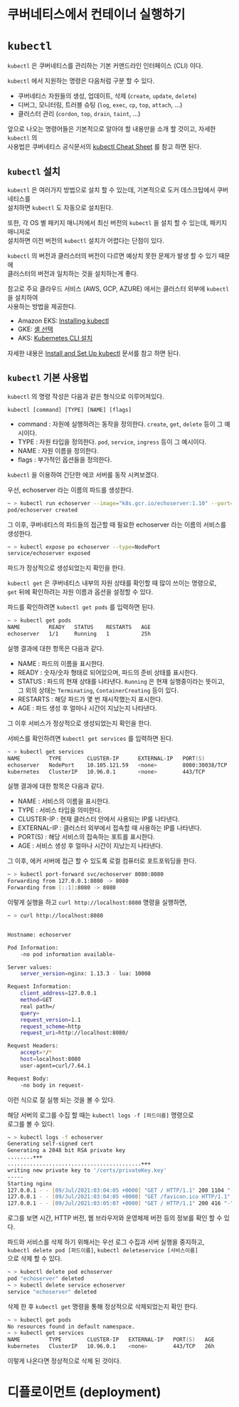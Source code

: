 쿠버네티스에서 컨테이너 실행하기
===

# `kubectl`

`kubectl` 은 쿠버네티스를 관리하는 기본 커맨드라인 인터페이스 (CLI) 이다.

`kubectl` 에서 지원하는 명령은 다음처럼 구분 할 수 있다.

- 쿠버네티스 자원들의 생성, 업데이트, 삭제 (`create`, `update`, `delete`)
- 디버그, 모니터링, 트러블 슈팅 (`log`, `exec`, `cp`, `top`, `attach`, ...)
- 클러스터 관리 (`cordon`, `top`, `drain`, `taint`, ...)

앞으로 나오는 명령어들은 기본적으로 알아야 할 내용만을 소개 할 것이고, 자세한 `kubectl` 의   
사용법은 쿠버네티스 공식문서의 [kubectl Cheat Sheet](https://kubernetes.io/docs/reference/kubectl/cheatsheet) 를 참고 하면 된다.

## `kubectl` 설치

`kubectl` 은 여러가지 방법으로 설치 할 수 있는데, 기본적으로 도커 데스크탑에서 쿠버네티스를    
설치하면 `kubectl` 도 자동으로 설치된다.

또한, 각 OS 별 패키지 매니저에서 최신 버전의 `kubectl` 을 설치 할 수 있는데, 패키지 매니저로    
설치하면 이전 버전의 `kubectl` 설치가 어렵다는 단점이 있다.

`kubectl` 의 버전과 클러스터의 버전이 다르면 예상치 못한 문제가 발생 할 수 있기 때문에   
클러스터의 버전과 일치하는 것을 설치하는게 좋다.

참고로 주요 클라우드 서비스 (AWS, GCP, AZURE) 에서는 클러스터 외부에 `kubectl` 을 설치하여   
사용하는 방법을 제공한다.

- Amazon EKS: [Installing kubectl](https://docs.aws.amazon.com/eks/latest/userguide/install-kubectl.html)
- GKE: [셸 선택](https://cloud.google.com/kubernetes-engine/docs/quickstart)
- AKS: [Kubernetes CLI 설치](https://docs.microsoft.com/ko-kr/azure/aks/tutorial-kubernetes-deploy-cluster#install-the-kubernetes-cli)


자세한 내용은 [Install and Set Up kubectl](https://kubernetes.io/docs/tasks/tools/install-kubectl) 문서를 참고 하면 된다.

## `kubectl` 기본 사용법

`kubectl` 의 명령 작성은 다음과 같은 형식으로 이루어져있다.

```
kubectl [command] [TYPE] [NAME] [flags]
```

- command : 자원에 실행하려는 동작을 정의한다. `create`, `get`, `delete` 등이 그 예시이다.
- TYPE : 자원 타입을 정의한다. `pod`, `service`, `ingress` 등이 그 예시이다.
- NAME : 자원 이름을 정의한다.
- flags : 부가적인 옵션들을 정의한다.


`kubectl` 을 이용하여 간단한 에코 서버를 동작 시켜보겠다.

우선, echoserver 라는 이름의 파드를 생성한다.

```zsh
~ > kubectl run echoserver --image="k8s.gcr.io/echoserver:1.10" --port=8080
pod/echoserver created
```

그 이후, 쿠버네티스의 파드들의 접근할 때 필요한 echoserver 라는 이름의 서비스를 생성한다.

```zsh
~ > kubectl expose po echoserver --type=NodePort
service/echoserver exposed
```

파드가 정상적으로 생성되었는지 확인을 한다.

`kubectl get` 은 쿠버네티스 내부의 자원 상태를 확인할 때 많이 쓰이는 명령으로,   
`get` 뒤에 확인하려는 자원 이름과 옵션을 설정할 수 있다.

파드를 확인하려면 `kubectl get pods` 를 입력하면 된다.

```zsh
~ > kubectl get pods
NAME         READY   STATUS    RESTARTS   AGE
echoserver   1/1     Running   1          25h
```

실행 결과에 대한 항목은 다음과 같다.

- NAME : 파드의 이름을 표시한다.
- READY : 숫자/숫자 형태로 되어있으며, 파드의 준비 상태를 표시한다.
- STATUS : 파드의 현재 상태를 나타낸다. `Running` 은 현재 실행중이라는 뜻이고,   
  그 외의 상태는 `Terminating`, `ContainerCreating` 등이 있다.
- RESTARTS : 해당 파드가 몇 번 재시작했는지 표시한다.
- AGE : 파드 생성 후 얼마나 시간이 지났는지 나타낸다.

그 이후 서비스가 정상적으로 생성되었는지 확인을 한다.

서비스를 확인하려면 `kubectl get services` 를 입력하면 된다.

```zsh
~ > kubectl get services
NAME         TYPE        CLUSTER-IP      EXTERNAL-IP   PORT(S)          AGE
echoserver   NodePort    10.105.121.59   <none>        8080:30038/TCP   15m
kubernetes   ClusterIP   10.96.0.1       <none>        443/TCP          25h
```

실행 결과에 대한 항목은 다음과 같다.

- NAME : 서비스의 이름을 표시한다.
- TYPE : 서비스 타입을 의미한다.
- CLUSTER-IP : 현재 클러스터 안에서 사용되는 IP를 나타낸다.
- EXTERNAL-IP : 클러스터 외부에서 접속할 때 사용하는 IP를 나타낸다.
- PORT(S) : 해당 서비스의 접속하는 포트를 표시한다.
- AGE : 서비스 생성 후 얼마나 시간이 지났는지 나타낸다.


그 이후, 에커 서버에 접근 할 수 있도록 로컬 컴퓨터로 포트포워딩을 한다.

```zsh
~ > kubectl port-forward svc/echoserver 8080:8080
Forwarding from 127.0.0.1:8080 -> 8080
Forwarding from [::1]:8080 -> 8080

```

이렇게 실행을 하고 `curl http://localhost:8080` 명령을 실행하면,

```zsh
~ > curl http://localhost:8080


Hostname: echoserver

Pod Information:
	-no pod information available-

Server values:
	server_version=nginx: 1.13.3 - lua: 10008

Request Information:
	client_address=127.0.0.1
	method=GET
	real path=/
	query=
	request_version=1.1
	request_scheme=http
	request_uri=http://localhost:8080/

Request Headers:
	accept=*/*
	host=localhost:8080
	user-agent=curl/7.64.1

Request Body:
	-no body in request-
```

이런 식으로 잘 실행 되는 것을 볼 수 있다.

해당 서버의 로그를 수집 할 때는 `kubectl logs -f [파드이름]` 명령으로   
로그를 볼 수 있다.

```zsh
~ > kubectl logs -f echoserver
Generating self-signed cert
Generating a 2048 bit RSA private key
........+++
..........................................+++
writing new private key to '/certs/privateKey.key'
-----
Starting nginx
127.0.0.1 - - [09/Jul/2021:03:04:05 +0000] "GET / HTTP/1.1" 200 1104 "-" "Mozilla/5.0 (Macintosh; Intel Mac OS X 10_15_7) AppleWebKit/537.36 (KHTML, like Gecko) Chrome/91.0.4472.114 Safari/537.36"
127.0.0.1 - - [09/Jul/2021:03:04:05 +0000] "GET /favicon.ico HTTP/1.1" 200 1042 "http://localhost:8080/" "Mozilla/5.0 (Macintosh; Intel Mac OS X 10_15_7) AppleWebKit/537.36 (KHTML, like Gecko) Chrome/91.0.4472.114 Safari/537.36"
127.0.0.1 - - [09/Jul/2021:03:05:07 +0000] "GET / HTTP/1.1" 200 416 "-" "curl/7.64.1"
```

로그를 보면 시간, HTTP 버전, 웹 브라우저와 운영체제 버전 등의 정보를 확인 할 수 있다.

파드와 서비스를 삭제 하기 위해서는 우선 로그 수집과 서버 실행을 중지하고,   
`kubectl delete pod [파드이름]`, `kubectl deleteservice [서비스이름]`   
으로 삭제 할 수 있다.

```zsh
~ > kubectl delete pod echoserver
pod "echoserver" deleted
~ > kubectl delete service echoserver
service "echoserver" deleted
```

삭제 한 후 `kubectl get` 명령을 통해 정상적으로 삭제되었는지 확인 한다.

```zsh
~ > kubectl get pods
No resources found in default namespace.
~ > kubectl get services
NAME         TYPE        CLUSTER-IP   EXTERNAL-IP   PORT(S)   AGE
kubernetes   ClusterIP   10.96.0.1    <none>        443/TCP   26h
```

이렇게 나온다면 정상적으로 삭제 된 것이다.

# 디플로이먼트 (deployment)

